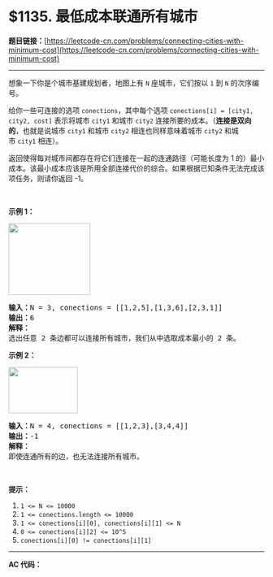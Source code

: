 # $1135. 最低成本联通所有城市

**题目链接：**[https://leetcode-cn.com/problems/connecting-cities-with-minimum-cost](https://leetcode-cn.com/problems/connecting-cities-with-minimum-cost)

---

<div class="content__1Y2H">
 <div class="notranslate">
  <p>想象一下你是个城市基建规划者，地图上有&nbsp;<code>N</code>&nbsp;座城市，它们按以&nbsp;<code>1</code> 到&nbsp;<code>N</code>&nbsp;的次序编号。</p> 
  <p>给你一些可连接的选项&nbsp;<code>conections</code>，其中每个选项&nbsp;<code>conections[i] = [city1, city2, cost]</code>&nbsp;表示将城市&nbsp;<code>city1</code> 和城市&nbsp;<code>city2</code>&nbsp;连接所要的成本。（<strong>连接是双向的</strong>，也就是说城市 <code>city1</code>&nbsp;和城市&nbsp;<code>city2</code>&nbsp;相连也同样意味着城市&nbsp;<code>city2</code> 和城市&nbsp;<code>city1</code>&nbsp;相连）。</p> 
  <p>返回使得每对城市间都存在将它们连接在一起的连通路径（可能长度为 1 的）最小成本。该最小成本应该是所用全部连接代价的综合。如果根据已知条件无法完成该项任务，则请你返回&nbsp;-1。</p> 
  <p>&nbsp;</p> 
  <p><strong>示例 1：</strong></p> 
  <p><img style="height: 141px; width: 161px;" src="/aliyun-lc-upload/uploads/2019/07/27/1314_ex2.png" alt=""></p> 
  <pre class="language-text"><strong>输入：</strong>N = 3, conections = [[1,2,5],[1,3,6],[2,3,1]]
<strong>输出：</strong>6
<strong>解释：</strong>
选出任意 2 条边都可以连接所有城市，我们从中选取成本最小的 2 条。
</pre> 
  <p><strong>示例 2：</strong></p> 
  <p><img style="height: 91px; width: 136px;" src="/aliyun-lc-upload/uploads/2019/07/27/1314_ex1.png" alt=""></p> 
  <pre class="language-text"><strong>输入：</strong>N = 4, conections = [[1,2,3],[3,4,4]]
<strong>输出：</strong>-1
<strong>解释： </strong>
即使连通所有的边，也无法连接所有城市。
</pre> 
  <p>&nbsp;</p> 
  <p><strong>提示：</strong></p> 
  <ol> 
   <li><code>1 &lt;= N &lt;= 10000</code></li> 
   <li><code>1 &lt;= conections.length &lt;= 10000</code></li> 
   <li><code>1 &lt;= conections[i][0], conections[i][1] &lt;= N</code></li> 
   <li><code>0 &lt;= conections[i][2] &lt;= 10^5</code></li> 
   <li><code>conections[i][0] != conections[i][1]</code></li> 
  </ol> 
 </div>
</div>

---

**AC 代码：**

```java

```